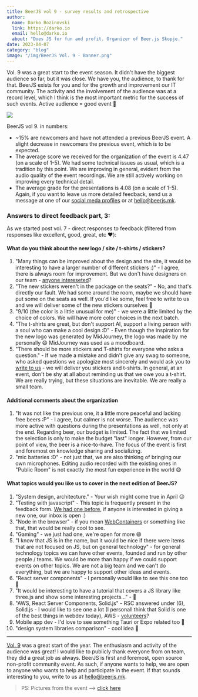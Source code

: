 ```yaml
---
title: BeerJS vol 9 - survey results and retrospective
author:
  name: Darko Bozinovski
  link: https://darko.io
  email: hello@darko.io
  about: "Does JS for fun and profit. Organizer of Beer.js Skopje."
date: 2023-04-07
category: "blog"
image: "/img/BeerJS Vol. 9 - Banner.png"
---
```


Vol. 9 was a great start to the event season. It didn't have the biggest audience so far, but it was close. We have you,
the audience, to thank for that. BeerJS exists for you and for the growth and improvement our IT community. The activity
and the involvement of the audience was at a record level, which I think is the most important metric for the success of
such events. Active audience = good event 🍻

<img src="/img/BeerJS Vol. 9 - Banner.png" />

BeerJS vol 9. in numbers:

- ~15% are newcomers and have not attended a previous BeerJS event. A slight decrease in newcomers the previous event,
  which is to be expected.
- The average score we received for the organization of the event is 4.47 (on a scale of 1-5). We had some technical
  issues as usual, which is a tradition by this point. We are improving in general, evident from the audio quality of
  the event recordings. We are still actively working on improving every technical detail.
- The average grade for the presentations is 4.08 (on a scale of 1-5). Again, if you want to leave us more detailed
  feedback, send us a message at one of our [social meda profiles](/contact) or at
  [hello@beerjs.mk](mailto:hello@beerjs.mk).

### Answers to direct feedback part, 3:

As we started post vol. 7 - direct responses to feedback (filtered from responses like excellent, good, great, etc ❤️):

#### What do you think about the new logo / site / t-shirts / stickers?

1. "Many things can be improved about the design and the site, it would be interesting to have a larger number of
   different stickers :)" - I agree, there is always room for improvement. But we don't have designers on our team -
   [anyone intereseted](mailto:hello@beerjs.mk)?
2. "The new stickers weren't in the package on the seats?" - No, and that's directly our fault. We had some around the
   room, maybe we should have put some on the seats as well. If you'd like some, feel free to write to us and we will
   deliver some of the new stickers ourselves 🍻
3. "9/10 (the color is a little unusual for me)" - we were a little limited by the choice of colors. We will have more
   color choices in the next batch.
4. "The t-shirts are great, but don't support AI, support a living person with a soul who can make a cool design :D" -
   Even though the inspiration for the new logo was generated by MidJourney, the logo was made by me personally 😄
   MidJourney was used as a moodboard.
5. "There should be more stickers and T-shirts for everyone who asks a question." - If we made a mistake and didn't give
   any swag to someone, who asked questions we apologize most sincerely and would ask you to [write to us](/contact) -
   we will deliver you stickers and t-shirts. In general, at an event, don't be shy at all about reminding us that we
   owe you a t-shirt. We are really trying, but these situations are inevitable. We are really a small team.

#### Additional comments about the organization

1. "It was not like the previous one, it a little more peaceful and lacking free beers :P" - I agree, but calmer is not
   worse. The audience was more active with questions during the presentations as well, not only at the end. Regarding
   beer, our budget is limited. The fact that we limited the selection is only to make the budget "last" longer.
   However, from our point of view, the beer is a nice-to-have. The focus of the event is first and foremost on
   knowledge sharing and socializing.
2. "mic batteries :D" - not just that, we are also thinking of bringing our own microphones. Editing audio recorded with
   the existing ones in "Public Room" is not exactly the most fun experience in the world 😅

#### What topics would you like us to cover in the next edition of BeerJS?

1. "System design, architecture." - Your wish might come true in April 😉
2. "Testing with javascript" - This topic is frequently present in the feedback form.
   [We had one before](https://www.youtube.com/watch?v=adqTokroK5A), if anyone is interested in giving a new one, our
   inbox is open :)
3. "Node in the browser" - if you mean [WebContainers](https://webcontainers.io) or something like that, that would be
   really cool to see.
4. "Gaming" - we just had one, we're open for more 😄
5. "I know that JS is in the name, but it would be nice if there were items that are not focused on JS, but on general
   technology" - for general technology topics we can have other events, founded and run by other people / teams. We
   would be more than happy if we could support events on other topics. We are not a big team and we can't do
   everything, but we are happy to support other ideas and events.
6. "React server components" - I personally would like to see this one too 🍻
7. "It would be interesting to have a tutorial that covers a JS library like three.js and show some interesting
   projects..." - 🍻
8. "AWS, React Server Components, Solid.js" - RSC answered under (6), Solid.js - I would like to see one a lot (I
   personall think that Solid is one of the best things in webdev today), AWS - [volunteers](mailto:hello@beerjs.mk)?
9. Mobile app dev - I'd love to see something Tauri or Expo related too 🍻
10. "design system libraries comparison" - cool idea 🍻

---

[Vol. 9](/events/vol-9) was a great start of the year. The enthusiasm and activity of the audience was great! I would
like to publicly thank everyone from on team, they did a great job as always. BeerJS is first and foremost, open source
non-profit community event. As such, if anyone wants to help, we are open to anyone who wants to help and participate in
the event. If that sounds interesting to you, write to us at [hello@beerjs.mk](mailto:hello@beerjs.mk).

> PS: Pictures from the event --> [click here](https://photos.app.goo.gl/GKNTxwtRct3Y4nQf9)
